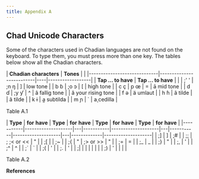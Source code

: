 ```yaml
---
title: Appendix A
---
```


## Chad Unicode Characters

Some of the characters used in Chadian languages are not found on the keyboard. To type them, you must press more than one key. The tables below show all the Chadian characters.

| **Chadian characters** | **Tones** | |
|-----------------------------|--------------------------|----|------------------|
| **Tap ... to have** | **Tap ... to have** | |
| ;' ' | ;n ŋ | ] | low tone |
| b ɓ | ;o ɔ | [ | high tone |
| c ç | p œ | = | ā mid tone |
| d ɗ | ;y ƴ | \^ | â fallig tone |
| ǎ your rising tone |
| f ə | ä umlaut |
| h ɦ | ã tilde |
| ã tilde | | k ɨ | a̰ subtilda |
| m ɲ | \` | a̧ cedilla |

Table A.1

| **Type** | **for** **have** | **Type** | **for** **have** | **Type** | **for** **have** | **Type** | **for** **have** |
|-----------|--------------------|---|-----------|--------------------|---|-----------|--------------------|---|-------------|--------------------|
| ;] | ] | ;\# | | ;; | ; ;\< or \<< | " |
| ;[ | | ;\~ | | ;{ | " | ;\> or \>\> | " |
| ;= | = | | ;\_ | \_ | | ;} | " | | ;, | ' |
| ;\^ | \^ | | ;\` | \` | | ;( | ' | | ;. | ' |
| ;\| | \| | | | | | ;) | ' | | | |

Table A.2

**References**
